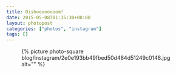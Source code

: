 ```yaml
---
title: Dishoooooooom!
date: 2015-05-08T01:35:30+00:00
layout: photopost
categories: ["photos", "instagram"]
tags: []
---
```


<figure class="photo photo--square">
  {% picture photo-square blog/instagram/2e0e193bb49fbed50d484d51249c0148.jpg alt="" %}
</figure>


